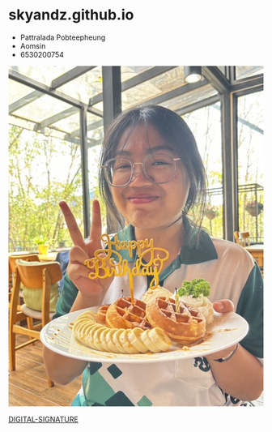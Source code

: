 # skyandz.github.io

- Pattralada Pobteepheung
 - Aomsin
 - 6530200754
   


![profile](img/IMG_3235.jpeg)


[DIGITAL-SIGNATURE](digital-signature)
